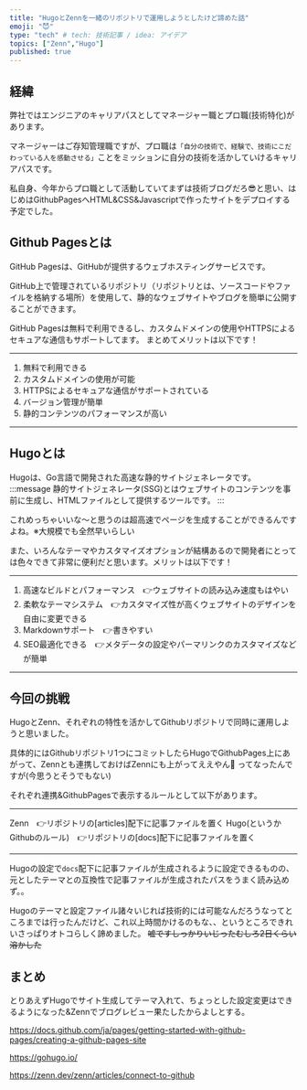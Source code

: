 ```yaml
---
title: "HugoとZennを一緒のリポジトリで運用しようとしたけど諦めた話"
emoji: "😈"
type: "tech" # tech: 技術記事 / idea: アイデア
topics: ["Zenn","Hugo"]
published: true
---
```


## 経緯

弊社ではエンジニアのキャリアパスとしてマネージャー職とプロ職(技術特化)があります。

マネージャーはご存知管理職ですが、プロ職は`「自分の技術で、経験で、技術にこだわっている人を感動させる」`ことをミッションに自分の技術を活かしていけるキャリアパスです。

私自身、今年からプロ職として活動していてまずは技術ブログだろ😎と思い、はじめはGithubPagesへHTML&CSS&Javascriptで作ったサイトをデプロイする予定でした。

## Github Pagesとは

GitHub Pagesは、GitHubが提供するウェブホスティングサービスです。

GitHub上で管理されているリポジトリ（リポジトリとは、ソースコードやファイルを格納する場所）を使用して、静的なウェブサイトやブログを簡単に公開することができます。

GitHub Pagesは無料で利用できるし、カスタムドメインの使用やHTTPSによるセキュアな通信もサポートしてます。
まとめてメリットは以下です！

---

1. 無料で利用できる
2. カスタムドメインの使用が可能
3. HTTPSによるセキュアな通信がサポートされている
4. バージョン管理が簡単
5. 静的コンテンツのパフォーマンスが高い

---

## Hugoとは

Hugoは、Go言語で開発された高速な静的サイトジェネレータです。
:::message
静的サイトジェネレータ(SSG)とはウェブサイトのコンテンツを事前に生成し、HTMLファイルとして提供するツールです。
:::

これめっちゃいいな〜と思うのは超高速でページを生成することができるんですよね。※大規模でも全然早いらしい

また、いろんなテーマやカスタマイズオプションが結構あるので開発者にとっては色々できて非常に便利だと思います。メリットは以下です！

---

1. 高速なビルドとパフォーマンス　👉ウェブサイトの読み込み速度もはやい
2. 柔軟なテーマシステム　👉カスタマイズ性が高くウェブサイトのデザインを自由に変更できる
3. Markdownサポート　👉書きやすい
4. SEO最適化できる　👉メタデータの設定やパーマリンクのカスタマイズなどが簡単

---

## 今回の挑戦

HugoとZenn、それぞれの特性を活かしてGithubリポジトリで同時に運用しようと思いました。

具体的にはGithubリポジトリ1つにコミットしたらHugoでGithubPages上にあがって、Zennとも連携しておけばZennにも上がってええやん👨
ってなったんですが(今思うとそうでもない)

それぞれ連携&GithubPagesで表示するルールとして以下があります。

---
Zenn　👉リポジトリの[articles]配下に記事ファイルを置く
Hugo(というかGithubのルール)　👉リポジトリの[docs]配下に記事ファイルを置く

---

Hugoの設定で`docs`配下に記事ファイルが生成されるように設定できるものの、元としたテーマとの互換性で記事ファイルが生成されたパスをうまく読み込めず。。

Hugoのテーマと設定ファイル諸々いじれば技術的には可能なんだろうなってところまでは行ったんだけど、これ以上時間かけるのもな、、というところできれいさっぱりオトコらしく諦めました。
~~嘘ですしっかりいじったむしろ2日くらい溶かした~~

## まとめ

とりあえずHugoでサイト生成してテーマ入れて、ちょっとした設定変更はできるようになった&Zennでブログレビュー果たしたからよしとする。

https://docs.github.com/ja/pages/getting-started-with-github-pages/creating-a-github-pages-site

https://gohugo.io/

https://zenn.dev/zenn/articles/connect-to-github
